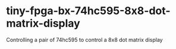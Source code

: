 # tiny-fpga-bx-74hc595-8x8-dot-matrix-display
Controlling a pair of 74hc595 to control a 8x8 dot matrix display
